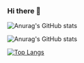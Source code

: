 ### Hi there 👋 

<!--
**buiawpkgew1/buiawpkgew1** is a ✨ _special_ ✨ repository because its `README.md` (this file) appears on your GitHub profile.

Here are some ideas to get you started:

- 🔭 我目前正在学习...
- 🌱 我目前正在学习 ...
- 👯 我正在寻找合作的机会......。
- 🤔 我正在寻找帮助 ...
- 💬 向我询问有关 ...
- 📫 如何联系我：......。
- 😄 人称代词: ...
- ⚡ 有趣的事实: ...
-->
![Anurag's GitHub stats](https://github-readme-stats.vercel.app/api?username=buiawpkgew1&count_private=true)

![Anurag's GitHub stats](https://github-readme-stats.vercel.app/api?username=buiawpkgew1&show_icons=true&theme=radical)

[![Top Langs](https://github-readme-stats.vercel.app/api/top-langs/?username=buiawpkgew1&layout=compact)](https://github.com/anuraghazra/github-readme-stats)
